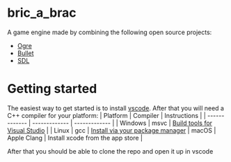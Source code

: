 # bric_a_brac

A game engine made by combining the following open source projects:
* [Ogre](https://github.com/OGRECave/ogre)
* [Bullet](https://github.com/bulletphysics/bullet3)
* [SDL](https://github.com/libsdl-org/SDL)

# Getting started
The easiest way to get started is to install [vscode](https://code.visualstudio.com/). After that you will need a C++ compiler for your platform:
| Platform | Compiler | Instructions |
| ------------- | ------------- | ------------- |
| Windows | msvc | [Build tools for Visual Studio](https://visualstudio.microsoft.com/downloads/?q=build+tools#build-tools-for-visual-studio-2022) |
| Linux | gcc | [Install via your package manager](https://www.ubuntupit.com/how-to-install-and-use-gcc-compiler-on-linux-system/)
| macOS | Apple Clang | Install xcode from the app store |

After that you should be able to clone the repo and open it up in vscode

